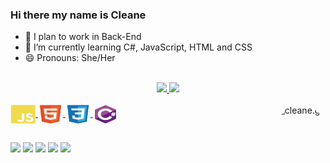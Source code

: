 ### Hi there my name is Cleane 


- 🔭 I plan to work in Back-End
- 🌱 I’m currently learning C#, JavaScript, HTML and CSS
- 😄 Pronouns: She/Her

<br>
<div align="center">
  <a href="https://github.com/cleane2003">
  <img height="170em"  src="https://github-readme-stats.vercel.app/api?username=cleane2003&show_icons=true&theme=dracula&include_all_commits=true&count_private=true"/>
  <img height="100em"  src="https://github-readme-stats.vercel.app/api/top-langs/?username=cleane2003&layout=compact&langs_count=7&theme=dracula"/>
</div>
<div style="display: inline_block"><br>
  <img align="center" alt="Rafa-Js" height="30" width="40" src="https://raw.githubusercontent.com/devicons/devicon/master/icons/javascript/javascript-plain.svg">
  <img align="center" alt="Rafa-HTML" height="30" width="40" src="https://raw.githubusercontent.com/devicons/devicon/master/icons/html5/html5-original.svg">
  <img align="center" alt="Rafa-CSS" height="30" width="40" src="https://raw.githubusercontent.com/devicons/devicon/master/icons/css3/css3-original.svg">
  <img align="center" alt="Rafa-Csharp" height="30" width="40" src="https://raw.githubusercontent.com/devicons/devicon/master/icons/csharp/csharp-original.svg">
  <img align="right" alt="cleane.gif" height="150" style="border-radius:50px;" src="https://media.discordapp.net/attachments/777314078682382389/919630087207407696/AREmoji_20211212_134115_1746.gif">
</div>
  
  ##
 
<div> 
  <a href="https://www.instagram.com/cleaneevelin/" target="_blank"><img src="https://img.shields.io/badge/-Instagram-%23E4405F?style=for-the-badge&logo=instagram&logoColor=white" target="_blank"></a>
 	<a href="https://www.twitch.tv/rafaballerinii" target="_blank"><img src="https://img.shields.io/badge/Twitch-9146FF?style=for-the-badge&logo=twitch&logoColor=white" target="_blank"></a> 
 <a href="https://discord.gg/wagxzStdcR" target="_blank"><img src="https://img.shields.io/badge/Discord-7289DA?style=for-the-badge&logo=discord&logoColor=white" target="_blank"></a> 
  <a href = "mailto:contatorafaballerini@gmail.com"><img src="https://img.shields.io/badge/-Gmail-%23333?style=for-the-badge&logo=gmail&logoColor=white" target="_blank"></a>
  <a href="https://www.linkedin.com/in/rafaella-ballerini-45875016a" target="_blank"><img src="https://img.shields.io/badge/-LinkedIn-%230077B5?style=for-the-badge&logo=linkedin&logoColor=white" target="_blank"></a> 
  </div>
